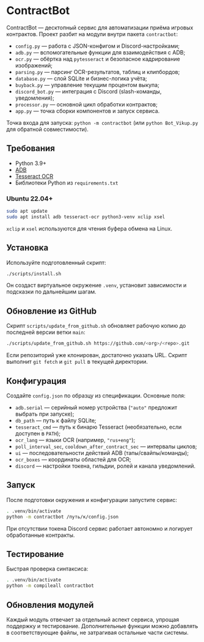 # ContractBot

ContractBot — десктопный сервис для автоматизации приёма игровых контрактов.
Проект разбит на модули внутри пакета `contractbot`:

- `config.py` — работа с JSON-конфигом и Discord-настройками;
- `adb.py` — вспомогательные функции для взаимодействия с ADB;
- `ocr.py` — обёртка над `pytesseract` и безопасное кадрирование изображений;
- `parsing.py` — парсинг OCR-результатов, таблиц и клипбордов;
- `database.py` — слой SQLite и бизнес-логика учёта;
- `buyback.py` — управление текущим процентом выкупа;
- `discord_bot.py` — интеграция с Discord (slash-команды, уведомления);
- `processor.py` — основной цикл обработки контрактов;
- `app.py` — точка сборки компонентов и запуск сервиса.

Точка входа для запуска: `python -m contractbot` (или `python Bot_Vikup.py` для обратной совместимости).

## Требования

- Python 3.9+
- [ADB](https://developer.android.com/studio/command-line/adb)
- [Tesseract OCR](https://github.com/tesseract-ocr/tesseract)
- Библиотеки Python из `requirements.txt`

### Ubuntu 22.04+

```bash
sudo apt update
sudo apt install adb tesseract-ocr python3-venv xclip xsel
```

`xclip` и `xsel` используются для чтения буфера обмена на Linux.

## Установка

Используйте подготовленный скрипт:

```bash
./scripts/install.sh
```

Он создаст виртуальное окружение `.venv`, установит зависимости и подсказки по дальнейшим шагам.

## Обновление из GitHub

Скрипт `scripts/update_from_github.sh` обновляет рабочую копию до последней версии ветки `main`:

```bash
./scripts/update_from_github.sh https://github.com/<org>/<repo>.git
```

Если репозиторий уже клонирован, достаточно указать URL. Скрипт выполнит `git fetch` и `git pull` в текущей директории.

## Конфигурация

Создайте `config.json` по образцу из спецификации. Основные поля:

- `adb.serial` — серийный номер устройства (`"auto"` предложит выбрать при запуске);
- `db_path` — путь к файлу SQLite;
- `tesseract_cmd` — путь к бинарю Tesseract (необязательно, если доступен в `PATH`);
- `ocr_lang` — языки OCR (например, `"rus+eng"`);
- `poll_interval_sec`, `cooldown_after_contract_sec` — интервалы циклов;
- `ui` — последовательности действий ADB (тапы/свайпы/команды);
- `ocr_boxes` — координаты областей для OCR;
- `discord` — настройки токена, гильдии, ролей и канала уведомлений.

## Запуск

После подготовки окружения и конфигурации запустите сервис:

```bash
. .venv/bin/activate
python -m contractbot /путь/к/config.json
```

При отсутствии токена Discord сервис работает автономно и логирует обработанные контракты.

## Тестирование

Быстрая проверка синтаксиса:

```bash
. .venv/bin/activate
python -m compileall contractbot
```

## Обновления модулей

Каждый модуль отвечает за отдельный аспект сервиса, упрощая поддержку и тестирование. Дополнительные функции можно добавлять в соответствующие файлы, не затрагивая остальные части системы.
